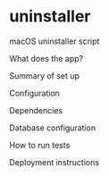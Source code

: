 # uninstaller
macOS uninstaller script

What does the app?

Summary of set up

Configuration

Dependencies

Database configuration

How to run tests

Deployment instructions
